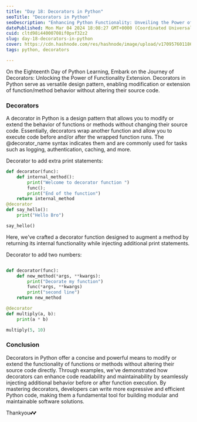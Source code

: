 ```yaml
---
title: "Day 18: Decorators in Python"
seoTitle: "Decorators in Python"
seoDescription: "Enhancing Python Functionality: Unveiling the Power of Decorators"
datePublished: Mon Mar 04 2024 18:08:27 GMT+0000 (Coordinated Universal Time)
cuid: cltd98i44000708if0pxf32z2
slug: day-18-decorators-in-python
cover: https://cdn.hashnode.com/res/hashnode/image/upload/v1709576011865/169ff543-e1ac-4877-ae08-953910f6768d.png
tags: python, decorators

---
```


On the Eighteenth Day of Python Learning, Embark on the Journey of Decorators: Unlocking the Power of Functionality Extension. Decorators in Python serve as versatile design pattern, enabling modification or extension of function/method behavior without altering their source code.

### Decorators

A decorator in Python is a design pattern that allows you to modify or extend the behavior of functions or methods without changing their source code. Essentially, decorators wrap another function and allow you to execute code before and/or after the wrapped function runs. The @decorator\_name syntax indicates them and are commonly used for tasks such as logging, authentication, caching, and more.

Decorator to add extra print statements:

```python
def decorator(func):
    def internal_method():
        print("Welcome to decorator function ")
        func();
        print("End of the function")
    return internal_method
@decorator
def say_hello():
    print("Hello Bro")

say_hello()
```

Here, we've crafted a decorator function designed to augment a method by returning its internal functionality while injecting additional print statements.

Decorator to add two numbers:

```python

def decorator(func):
    def new_method(*args, **kwargs):
        print("Decorate my function")
        func(*args, **kwargs)
        print("second line")
    return new_method

@decorator
def multiply(a, b):
    print(a * b)

multiply(5, 10)
```

### Conclusion

Decorators in Python offer a concise and powerful means to modify or extend the functionality of functions or methods without altering their source code directly. Through examples, we've demonstrated how decorators can enhance code readability and maintainability by seamlessly injecting additional behavior before or after function execution. By mastering decorators, developers can write more expressive and efficient Python code, making them a fundamental tool for building modular and maintainable software solutions.

Thankyou💕💕